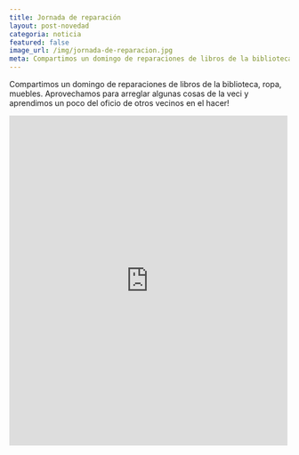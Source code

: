 ```yaml
---
title: Jornada de reparación
layout: post-novedad
categoria: noticia
featured: false
image_url: /img/jornada-de-reparacion.jpg
meta: Compartimos un domingo de reparaciones de libros de la biblioteca, ropa, muebles. Aprovechamos para arreglar algunas cosas de la veci y aprendimos un poco del oficio de otros vecinos en el hacer!
---
```


Compartimos un domingo de reparaciones de libros de la biblioteca, ropa, muebles. Aprovechamos para arreglar algunas cosas de la veci y aprendimos un poco del oficio de otros vecinos en el hacer!

<iframe src="https://www.facebook.com/plugins/post.php?href=https%3A%2F%2Fwww.facebook.com%2Fpermalink.php%3Fstory_fbid%3D1937151516548422%26id%3D100007607774862&width=500" width="500" height="593" style="border:none;overflow:hidden" scrolling="no" frameborder="0" allowTransparency="true"></iframe>